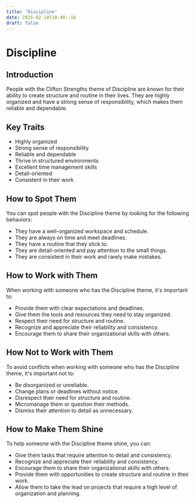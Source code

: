 ```yaml
---
title: 'Discipline'
date: 2025-02-18T18:40::10
draft: false
---
```


# Discipline

## Introduction

People with the Clifton Strengths theme of Discipline are known for their ability to create structure and routine in their lives. They are highly organized and have a strong sense of responsibility, which makes them reliable and dependable.

## Key Traits

- Highly organized
- Strong sense of responsibility
- Reliable and dependable
- Thrive in structured environments
- Excellent time management skills
- Detail-oriented
- Consistent in their work

## How to Spot Them

You can spot people with the Discipline theme by looking for the following behaviors:

- They have a well-organized workspace and schedule.
- They are always on time and meet deadlines.
- They have a routine that they stick to.
- They are detail-oriented and pay attention to the small things.
- They are consistent in their work and rarely make mistakes.

## How to Work with Them

When working with someone who has the Discipline theme, it's important to:

- Provide them with clear expectations and deadlines.
- Give them the tools and resources they need to stay organized.
- Respect their need for structure and routine.
- Recognize and appreciate their reliability and consistency.
- Encourage them to share their organizational skills with others.

## How Not to Work with Them

To avoid conflicts when working with someone who has the Discipline theme, it's important not to:

- Be disorganized or unreliable.
- Change plans or deadlines without notice.
- Disrespect their need for structure and routine.
- Micromanage them or question their methods.
- Dismiss their attention to detail as unnecessary.

## How to Make Them Shine

To help someone with the Discipline theme shine, you can:

- Give them tasks that require attention to detail and consistency.
- Recognize and appreciate their reliability and consistency.
- Encourage them to share their organizational skills with others.
- Provide them with opportunities to create structure and routine in their work.
- Allow them to take the lead on projects that require a high level of organization and planning.
